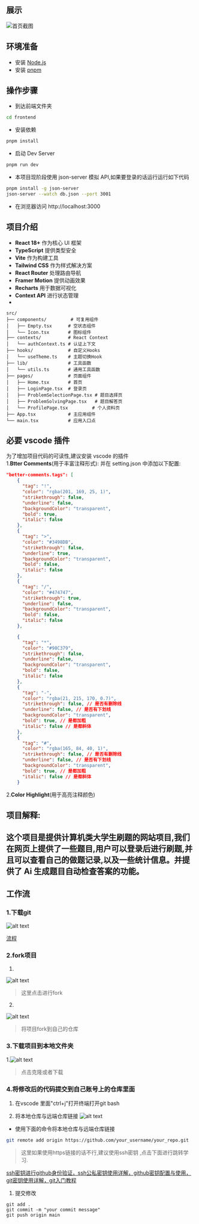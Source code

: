 ## 展示
![首页截图](home_page.png)


## 环境准备

- 安装 [Node.js](https://nodejs.org/en)
- 安装 [pnpm](https://pnpm.io/installation)


## 操作步骤

- 到达前端文件夹

```sh
cd frontend
```

- 安装依赖

```sh
pnpm install
```

- 启动 Dev Server

```sh
pnpm run dev
```

- 本项目现阶段使用 json-server 模拟 API,如果要登录的话运行运行如下代码

```sh
pnpm install -g json-server
json-server --watch db.json --port 3001
```

- 在浏览器访问 http://localhost:3000

## 项目介绍

- **React 18+** 作为核心 UI 框架
- **TypeScript** 提供类型安全
- **Vite** 作为构建工具
- **Tailwind CSS** 作为样式解决方案
- **React Router** 处理路由导航
- **Framer Motion** 提供动画效果
- **Recharts** 用于数据可视化
- **Context API** 进行状态管理
-

```
src/
├── components/         # 可复用组件
│   ├── Empty.tsx      # 空状态组件
│   └── Icon.tsx       # 图标组件
├── contexts/          # React Context
│   └── authContext.ts # 认证上下文
├── hooks/             # 自定义Hooks
│   └── useTheme.ts    # 主题切换Hook
├── lib/               # 工具函数
│   └── utils.ts       # 通用工具函数
├── pages/             # 页面组件
│   ├── Home.tsx       # 首页
│   ├── LoginPage.tsx  # 登录页
│   ├── ProblemSelectionPage.tsx # 题目选择页
│   ├── ProblemSolvingPage.tsx   # 题目解答页
│   └── ProfilePage.tsx         # 个人资料页
├── App.tsx            # 主应用组件
└── main.tsx           # 应用入口点
```

## 必要 vscode 插件

为了增加项目代码的可读性,建议安装 vscode 的插件  
1.**Btter Comments**(用于丰富注释形式):
并在 setting.json 中添加以下配置:

```json
"better-comments.tags": [
    {
      "tag": "!",
      "color": "rgba(201, 169, 25, 1)",
      "strikethrough": false,
      "underline": false,
      "backgroundColor": "transparent",
      "bold": true,
      "italic": false
    },
    {
      "tag": ">",
      "color": "#3498DB",
      "strikethrough": false,
      "underline": true,
      "backgroundColor": "transparent",
      "bold": false,
      "italic": false
    },
    {
      "tag": "/",
      "color": "#474747",
      "strikethrough": true,
      "underline": false,
      "backgroundColor": "transparent",
      "bold": false,
      "italic": false
    },

    {
      "tag": "*",
      "color": "#98C379",
      "strikethrough": false,
      "underline": false,
      "backgroundColor": "transparent",
      "bold": false,
      "italic": false
    },
    {
      "tag": "-",
      "color": "rgba(21, 215, 170, 0.7)",
      "strikethrough": false, // 是否有删除线
      "underline": false, // 是否有下划线
      "backgroundColor": "transparent",
      "bold": true, // 是都加粗
      "italic": false // 是都斜体
    },
    {
      "tag": "#",
      "color": "rgba(165, 84, 40, 1)",
      "strikethrough": false, // 是否有删除线
      "underline": false, // 是否有下划线
      "backgroundColor": "transparent",
      "bold": true, // 是都加粗
      "italic": false // 是都斜体
    }

```

2.**Color Highlight**(用于高亮注释颜色)

## 项目解释:

这个项目是提供计算机类大学生刷题的网站项目,我们在网页上提供了一些题目,用户可以登录后进行刷题,并且可以查看自己的做题记录,以及一些统计信息。并提供了 Ai 生成题目自动检查答案的功能。
---

## 工作流

### 1.下载git 
![alt text](流程照片/git_download.png)

[流程](https://blog.csdn.net/mukes/article/details/115693833)

### 2.fork项目
1.
![alt text](流程照片/fork1.png)
> 这里点击进行fork
2.
![alt text](流程照片/fork2.png)
> 将项目fork到自己的仓库

### 3.下载项目到本地文件夹

1.![alt text](流程照片/download.png)
> 点击克隆或者下载


### 4.将修改后的代码提交到自己账号上的仓库里面
1. 在vscode 里面"ctrl+j"打开终端打开git bash

2. 将本地仓库与远端仓库链接
![alt text](流程照片/链接.png)

- 使用下面的命令将本地仓库与远端仓库链接 

```sh
git remote add origin https://github.com/your_username/your_repo.git
```

> 这里如果使用https链接的话不行,建议使用ssh密钥 ,点击下面进行跳转学习.

[ssh密钥进行github身份验证，ssh公私密钥使用详解，github密钥配置与使用，git密钥使用详解，git入门教程](https://www.bilibili.com/video/BV1dV411G77N?vd_source=89cb973c4467150d3eb28469c0fa7c58)

1. 提交修改

```
git add .
git commit -m "your commit message"
git push origin main
```

